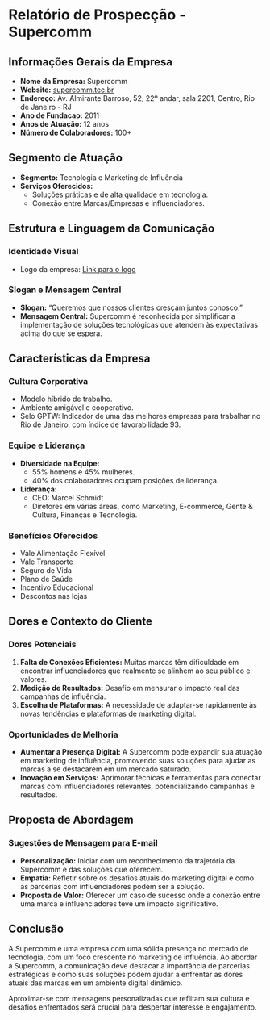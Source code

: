 # Relatório de Prospecção - Supercomm

## Informações Gerais da Empresa

- **Nome da Empresa:** Supercomm
- **Website:** [supercomm.tec.br](http://www.supercomm.tec.br/)
- **Endereço:** Av. Almirante Barroso, 52, 22º andar, sala 2201, Centro, Rio de Janeiro - RJ
- **Ano de Fundacao:** 2011
- **Anos de Atuação:** 12 anos
- **Número de Colaboradores:** 100+
  
## Segmento de Atuação

- **Segmento:** Tecnologia e Marketing de Influência
- **Serviços Oferecidos:** 
  - Soluções práticas e de alta qualidade em tecnologia.
  - Conexão entre Marcas/Empresas e influenciadores.

## Estrutura e Linguagem da Comunicação

### Identidade Visual
- Logo da empresa: [Link para o logo](http://www.supercomm.tec.br/assets/SVG/logo.svg)
  
### Slogan e Mensagem Central
- **Slogan:** “Queremos que nossos clientes cresçam juntos conosco.”
- **Mensagem Central:** Supercomm é reconhecida por simplificar a implementação de soluções tecnológicas que atendem às expectativas acima do que se espera.

## Características da Empresa

### Cultura Corporativa
- Modelo híbrido de trabalho.
- Ambiente amigável e cooperativo.
- Selo GPTW: Indicador de uma das melhores empresas para trabalhar no Rio de Janeiro, com índice de favorabilidade 93.

### Equipe e Liderança
- **Diversidade na Equipe:**
  - 55% homens e 45% mulheres.
  - 40% dos colaboradores ocupam posições de liderança.
- **Liderança:**
  - CEO: Marcel Schmidt
  - Diretores em várias áreas, como Marketing, E-commerce, Gente & Cultura, Finanças e Tecnologia.

### Benefícios Oferecidos
- Vale Alimentação Flexível
- Vale Transporte
- Seguro de Vida
- Plano de Saúde
- Incentivo Educacional
- Descontos nas lojas

## Dores e Contexto do Cliente

### Dores Potenciais
1. **Falta de Conexões Eficientes:** Muitas marcas têm dificuldade em encontrar influenciadores que realmente se alinhem ao seu público e valores.
2. **Medição de Resultados:** Desafio em mensurar o impacto real das campanhas de influência.
3. **Escolha de Plataformas:** A necessidade de adaptar-se rapidamente às novas tendências e plataformas de marketing digital.

### Oportunidades de Melhoria
- **Aumentar a Presença Digital:** A Supercomm pode expandir sua atuação em marketing de influência, promovendo suas soluções para ajudar as marcas a se destacarem em um mercado saturado.
- **Inovação em Serviços:** Aprimorar técnicas e ferramentas para conectar marcas com influenciadores relevantes, potencializando campanhas e resultados.

## Proposta de Abordagem 

### Sugestões de Mensagem para E-mail
- **Personalização:** Iniciar com um reconhecimento da trajetória da Supercomm e das soluções que oferecem.
- **Empatia:** Refletir sobre os desafios atuais do marketing digital e como as parcerias com influenciadores podem ser a solução.
- **Proposta de Valor:** Oferecer um caso de sucesso onde a conexão entre uma marca e influenciadores teve um impacto significativo.

## Conclusão

A Supercomm é uma empresa com uma sólida presença no mercado de tecnologia, com um foco crescente no marketing de influência. Ao abordar a Supercomm, a comunicação deve destacar a importância de parcerias estratégicas e como suas soluções podem ajudar a enfrentar as dores atuais das marcas em um ambiente digital dinâmico. 

Aproximar-se com mensagens personalizadas que reflitam sua cultura e desafios enfrentados será crucial para despertar interesse e engajamento.